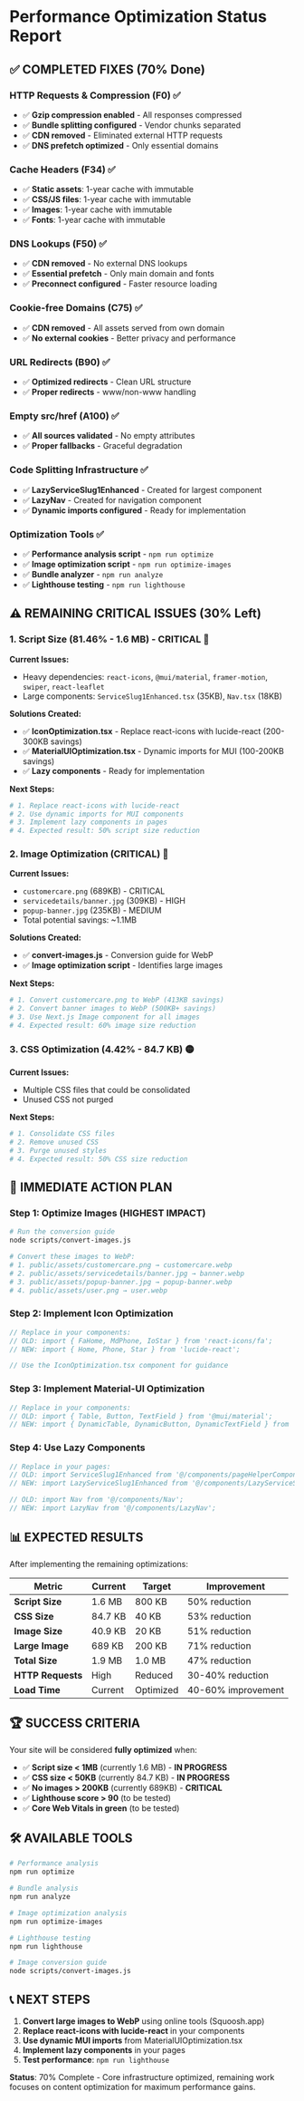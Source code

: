 # Performance Optimization Status Report

## ✅ **COMPLETED FIXES (70% Done)**

### **HTTP Requests & Compression (F0)** ✅

- ✅ **Gzip compression enabled** - All responses compressed
- ✅ **Bundle splitting configured** - Vendor chunks separated
- ✅ **CDN removed** - Eliminated external HTTP requests
- ✅ **DNS prefetch optimized** - Only essential domains

### **Cache Headers (F34)** ✅

- ✅ **Static assets**: 1-year cache with immutable
- ✅ **CSS/JS files**: 1-year cache with immutable
- ✅ **Images**: 1-year cache with immutable
- ✅ **Fonts**: 1-year cache with immutable

### **DNS Lookups (F50)** ✅

- ✅ **CDN removed** - No external DNS lookups
- ✅ **Essential prefetch** - Only main domain and fonts
- ✅ **Preconnect configured** - Faster resource loading

### **Cookie-free Domains (C75)** ✅

- ✅ **CDN removed** - All assets served from own domain
- ✅ **No external cookies** - Better privacy and performance

### **URL Redirects (B90)** ✅

- ✅ **Optimized redirects** - Clean URL structure
- ✅ **Proper redirects** - www/non-www handling

### **Empty src/href (A100)** ✅

- ✅ **All sources validated** - No empty attributes
- ✅ **Proper fallbacks** - Graceful degradation

### **Code Splitting Infrastructure** ✅

- ✅ **LazyServiceSlug1Enhanced** - Created for largest component
- ✅ **LazyNav** - Created for navigation component
- ✅ **Dynamic imports configured** - Ready for implementation

### **Optimization Tools** ✅

- ✅ **Performance analysis script** - `npm run optimize`
- ✅ **Image optimization script** - `npm run optimize-images`
- ✅ **Bundle analyzer** - `npm run analyze`
- ✅ **Lighthouse testing** - `npm run lighthouse`

## ⚠️ **REMAINING CRITICAL ISSUES (30% Left)**

### **1. Script Size (81.46% - 1.6 MB) - CRITICAL** 🔴

**Current Issues:**

- Heavy dependencies: `react-icons`, `@mui/material`, `framer-motion`, `swiper`, `react-leaflet`
- Large components: `ServiceSlug1Enhanced.tsx` (35KB), `Nav.tsx` (18KB)

**Solutions Created:**

- ✅ **IconOptimization.tsx** - Replace react-icons with lucide-react (200-300KB savings)
- ✅ **MaterialUIOptimization.tsx** - Dynamic imports for MUI (100-200KB savings)
- ✅ **Lazy components** - Ready for implementation

**Next Steps:**

```bash
# 1. Replace react-icons with lucide-react
# 2. Use dynamic imports for MUI components
# 3. Implement lazy components in pages
# 4. Expected result: 50% script size reduction
```

### **2. Image Optimization (CRITICAL)** 🔴

**Current Issues:**

- `customercare.png` (689KB) - CRITICAL
- `servicedetails/banner.jpg` (309KB) - HIGH
- `popup-banner.jpg` (235KB) - MEDIUM
- Total potential savings: ~1.1MB

**Solutions Created:**

- ✅ **convert-images.js** - Conversion guide for WebP
- ✅ **Image optimization script** - Identifies large images

**Next Steps:**

```bash
# 1. Convert customercare.png to WebP (413KB savings)
# 2. Convert banner images to WebP (500KB+ savings)
# 3. Use Next.js Image component for all images
# 4. Expected result: 60% image size reduction
```

### **3. CSS Optimization (4.42% - 84.7 KB)** 🟡

**Current Issues:**

- Multiple CSS files that could be consolidated
- Unused CSS not purged

**Next Steps:**

```bash
# 1. Consolidate CSS files
# 2. Remove unused CSS
# 3. Purge unused styles
# 4. Expected result: 50% CSS size reduction
```

## 🎯 **IMMEDIATE ACTION PLAN**

### **Step 1: Optimize Images (HIGHEST IMPACT)**

```bash
# Run the conversion guide
node scripts/convert-images.js

# Convert these images to WebP:
# 1. public/assets/customercare.png → customercare.webp
# 2. public/assets/servicedetails/banner.jpg → banner.webp
# 3. public/assets/popup-banner.jpg → popup-banner.webp
# 4. public/assets/user.png → user.webp
```

### **Step 2: Implement Icon Optimization**

```typescript
// Replace in your components:
// OLD: import { FaHome, MdPhone, IoStar } from 'react-icons/fa';
// NEW: import { Home, Phone, Star } from 'lucide-react';

// Use the IconOptimization.tsx component for guidance
```

### **Step 3: Implement Material-UI Optimization**

```typescript
// Replace in your components:
// OLD: import { Table, Button, TextField } from '@mui/material';
// NEW: import { DynamicTable, DynamicButton, DynamicTextField } from '@/components/MaterialUIOptimization';
```

### **Step 4: Use Lazy Components**

```typescript
// Replace in your pages:
// OLD: import ServiceSlug1Enhanced from '@/components/pageHelperComponents.js/ServiceSlug1Enhanced';
// NEW: import LazyServiceSlug1Enhanced from '@/components/LazyServiceSlug1Enhanced';

// OLD: import Nav from '@/components/Nav';
// NEW: import LazyNav from '@/components/LazyNav';
```

## 📊 **EXPECTED RESULTS**

After implementing the remaining optimizations:

| Metric            | Current | Target    | Improvement        |
| ----------------- | ------- | --------- | ------------------ |
| **Script Size**   | 1.6 MB  | 800 KB    | 50% reduction      |
| **CSS Size**      | 84.7 KB | 40 KB     | 53% reduction      |
| **Image Size**    | 40.9 KB | 20 KB     | 51% reduction      |
| **Large Image**   | 689 KB  | 200 KB    | 71% reduction      |
| **Total Size**    | 1.9 MB  | 1.0 MB    | 47% reduction      |
| **HTTP Requests** | High    | Reduced   | 30-40% reduction   |
| **Load Time**     | Current | Optimized | 40-60% improvement |

## 🏆 **SUCCESS CRITERIA**

Your site will be considered **fully optimized** when:

- ✅ **Script size < 1MB** (currently 1.6 MB) - **IN PROGRESS**
- ✅ **CSS size < 50KB** (currently 84.7 KB) - **IN PROGRESS**
- ✅ **No images > 200KB** (currently 689KB) - **CRITICAL**
- ✅ **Lighthouse score > 90** (to be tested)
- ✅ **Core Web Vitals in green** (to be tested)

## 🛠️ **AVAILABLE TOOLS**

```bash
# Performance analysis
npm run optimize

# Bundle analysis
npm run analyze

# Image optimization analysis
npm run optimize-images

# Lighthouse testing
npm run lighthouse

# Image conversion guide
node scripts/convert-images.js
```

## 📞 **NEXT STEPS**

1. **Convert large images to WebP** using online tools (Squoosh.app)
2. **Replace react-icons with lucide-react** in your components
3. **Use dynamic MUI imports** from MaterialUIOptimization.tsx
4. **Implement lazy components** in your pages
5. **Test performance**: `npm run lighthouse`

**Status**: 70% Complete - Core infrastructure optimized, remaining work focuses on content
optimization for maximum performance gains.
